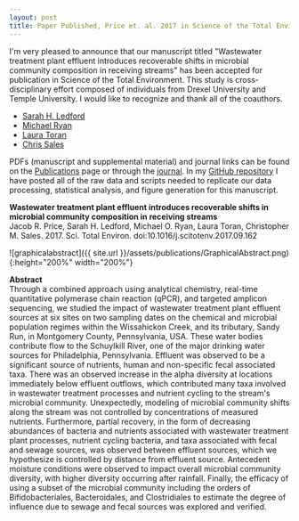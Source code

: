```yaml
---
layout: post
title: Paper Published, Price et. al. 2017 in Science of the Total Environment
---
```


I'm very pleased to announce that our manuscript titled "Wastewater treatment plant effluent introduces recoverable shifts in microbial community composition in receiving streams" has been accepted for publication in Science of the Total Environment. This study is cross-disciplinary effort composed of individuals from Drexel University and Temple University. I would like to recognize and thank all of the coauthors.  

* [Sarah H. Ledford](http://sarahhledford.weebly.com/)  
* [Michael Ryan](http://drexel.edu/cae/contact/faculty/RyanMichael/)  
* [Laura Toran](https://sites.temple.edu/geotoran/)  
* [Chris Sales](http://microbes.cae.drexel.edu/)

PDFs (manuscript and supplemental material) and journal links can be found on the [Publications](https://jacobrprice.github.io/2-publications.html) page or through the [journal](http://www.sciencedirect.com/science/article/pii/S0048969717325111). In my [GitHub repository](https://github.com/JacobRPrice/WWTP_Impact_on_Stream) I have posted all of the raw data and scripts needed to replicate our data processing, statistical analysis, and figure generation for this manuscript.  

**Wastewater treatment plant effluent introduces recoverable shifts in microbial community composition in receiving streams**   
Jacob R. Price, Sarah H. Ledford, Michael O. Ryan, Laura Toran, Christopher M. Sales. 2017. Sci. Total Environ. doi:10.1016/j.scitotenv.2017.09.162   

![graphicalabstract]({{ site.url }}/assets/publications/GraphicalAbstract.png){:height="200%" width="200%"}

**Abstract**  
Through a combined approach using analytical chemistry, real-time quantitative polymerase chain reaction (qPCR), and targeted amplicon sequencing, we studied the impact of wastewater treatment plant effluent sources at six sites on two sampling dates on the chemical and microbial population regimes within the Wissahickon Creek, and its tributary, Sandy Run, in Montgomery County, Pennsylvania, USA. These water bodies contribute flow to the Schuylkill River, one of the major drinking water sources for Philadelphia, Pennsylvania. Effluent was observed to be a significant source of nutrients, human and non-specific fecal associated taxa. There was an observed increase in the alpha diversity at locations immediately below effluent outflows, which contributed many taxa involved in wastewater treatment processes and nutrient cycling to the stream's microbial community. Unexpectedly, modeling of microbial community shifts along the stream was not controlled by concentrations of measured nutrients. Furthermore, partial recovery, in the form of decreasing abundances of bacteria and nutrients associated with wastewater treatment plant processes, nutrient cycling bacteria, and taxa associated with fecal and sewage sources, was observed between effluent sources, which we hypothesize is controlled by distance from effluent source. Antecedent moisture conditions were observed to impact overall microbial community diversity, with higher diversity occurring after rainfall. Finally, the efficacy of using a subset of the microbial community including the orders of Bifidobacteriales, Bacteroidales, and Clostridiales to estimate the degree of influence due to sewage and fecal sources was explored and verified.  